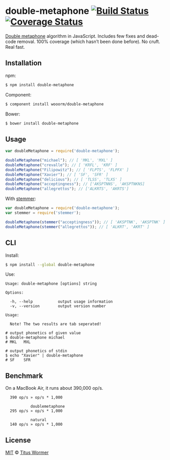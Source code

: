 # double-metaphone [![Build Status](https://img.shields.io/travis/wooorm/double-metaphone.svg?style=flat)](https://travis-ci.org/wooorm/double-metaphone) [![Coverage Status](https://img.shields.io/coveralls/wooorm/double-metaphone.svg?style=flat)](https://coveralls.io/r/wooorm/double-metaphone?branch=master)

[Double metaphone](http://en.wikipedia.org/wiki/metaphone) algorithm in JavaScript. Includes few fixes and dead-code removal. 100% coverage (which hasn’t been done before). No cruft. Real fast.

## Installation

npm:
```sh
$ npm install double-metaphone
```

Component:
```sh
$ component install wooorm/double-metaphone
```

Bower:
```sh
$ bower install double-metaphone
```

## Usage

```js
var doubleMetaphone = require('double-metaphone');

doubleMetaphone("michael"); // [ 'MKL', 'MXL' ]
doubleMetaphone("crevalle"); // [ 'KRFL', 'KRF' ]
doubleMetaphone("Filipowitz"); // [ 'FLPTS', 'FLPFX' ]
doubleMetaphone("Xavier"); // [ 'SF', 'SFR' ]
doubleMetaphone("delicious"); // [ 'TLSS', 'TLXS' ]
doubleMetaphone("acceptingness"); // ['AKSPTNNS', 'AKSPTNKNS]
doubleMetaphone("allegrettos"); // ['ALKRTS', 'AKRTS']
```

With [stemmer](https://github.com/wooorm/stemmer):
```js
var doubleMetaphone = require('double-metaphone');
var stemmer = require('stemmer');

doubleMetaphone(stemmer("acceptingness")); // [ 'AKSPTNK', 'AKSPTNK' ]
doubleMetaphone(stemmer("allegrettos")); // [ 'ALKRT', 'AKRT' ]
```

## CLI

Install:
```sh
$ npm install --global double-metaphone
```


Use:
```
Usage: double-metaphone [options] string

Options:

  -h, --help           output usage information
  -v, --version        output version number

Usage:

  Note! The two results are tab seperated!

# output phonetics of given value
$ double-metaphone michael
# MKL	MXL

# output phonetics of stdin
$ echo "Xavier" | double-metaphone
# SF	SFR
```


## Benchmark

On a MacBook Air, it runs about 390,000 op/s.

```
  390 op/s » op/s * 1,000

           doublemetaphone
  295 op/s » op/s * 1,000

           natural
  140 op/s » op/s * 1,000
```

## License

[MIT](LICENSE) © [Titus Wormer](http://wooorm.com)
